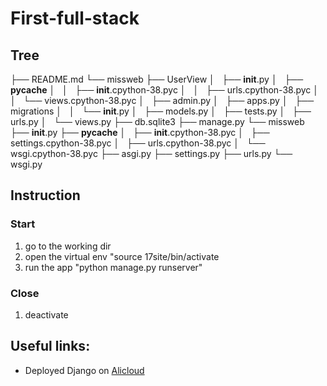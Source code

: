 # First-full-stack

## Tree

├── README.md
└── missweb
    ├── UserView
    │   ├── __init__.py
    │   ├── __pycache__
    │   │   ├── __init__.cpython-38.pyc
    │   │   ├── urls.cpython-38.pyc
    │   │   └── views.cpython-38.pyc
    │   ├── admin.py
    │   ├── apps.py
    │   ├── migrations
    │   │   └── __init__.py
    │   ├── models.py
    │   ├── tests.py
    │   ├── urls.py
    │   └── views.py
    ├── db.sqlite3
    ├── manage.py
    └── missweb
        ├── __init__.py
        ├── __pycache__
        │   ├── __init__.cpython-38.pyc
        │   ├── settings.cpython-38.pyc
        │   ├── urls.cpython-38.pyc
        │   └── wsgi.cpython-38.pyc
        ├── asgi.py
        ├── settings.py
        ├── urls.py
        └── wsgi.py


## Instruction 
### Start

1. go to the working dir
2. open the virtual env "source 17site/bin/activate 
3. run the app "python manage.py runserver"

### Close

1. deactivate

## Useful links:

- Deployed Django on [Alicloud](https://www.alibabacloud.com/blog/deploy-django-application-on-alibaba-cloud_595833)